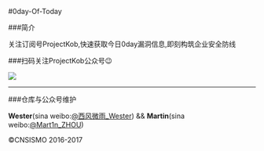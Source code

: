 #0day-Of-Today

###简介

关注订阅号ProjectKob,快速获取今日0day漏洞信息,即刻构筑企业安全防线


###扫码关注ProjectKob公众号😉


<img src="https://github.com/We5ter/Common-Vuls-Db/blob/master/qrcode_for_gh_ada8f4239586_258.jpg">

<hr>

###仓库与公众号维护

**Wester**(sina weibo:<a href="http://weibo.com/zzyme" target="_blank">@西风微雨_Wester</a>) && **Martin**(sina weibo:<a href="http://weibo.com/u/1312149403" target="_blank">@Mart1n_ZHOU</a>)

&copy;CNSISMO 2016-2017
